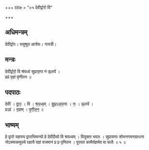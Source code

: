 +++
title = "०५ देवीर्द्वारो वि"

+++
## अधिमन्त्रम्
देवीर्द्वारः। वसुश्रुत आत्रेयः। गायत्री।

## मन्त्रः
देवी॑र्द्वारो॒ वि श्र॑यध्वं सुप्राय॒णा न॑ ऊ॒तये॑ ।  
प्रप्र॑ य॒ज्ञं पृ॑णीतन ॥

## पदपाठः
देवीः॑ । द्वा॒रः॒ । वि । श्र॒य॒ध्व॒म् । सु॒प्र॒ऽअ॒य॒नाः । नः॒ । ऊ॒तये॑ ।  
प्रऽप्र॑ । य॒ज्ञम् । पृ॒णी॒त॒न॒ ॥

## भाष्यम्
हे द्वारो यज्ञस्य द्वाराभिमान्यो हे देवीर्देव्यो वि श्रयध्वम् । वियुक्ता भवतः । सुप्रायणाः शोभनगमनसाधना नोऽस्माकमूतये रक्षायै यज्ञं यजमानं प्र प्र पृणितन । पूरयत कामैर्यज्ञमेव वा फलैः ॥ ५ ॥